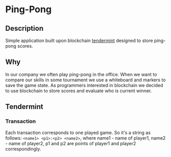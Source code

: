 # Ping-Pong
## Description
Simple application built upon blockchain [tendermint](https://github.com/tendermint/tendermint) designed to store ping-pong scores.

## Why
In our company we often play ping-pong in the office.
When we want to compare our skills in some tournament we use a whiteboard and markers to save the game state.
As programmers interested in blockchain we decided to use blockchain to store scores and evaluate who is current winner.

## Tendermint
### Transaction
Each transaction corresponds to one played game. So it's a string as follows:
`<name1> <p1>:<p2> <name2>`,
where name1 - name of player1,
name2 - name of player2,
p1 and p2 are points of player1 and player2 correspondingly.
